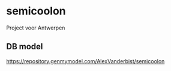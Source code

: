 # semicoolon
Project voor Antwerpen

## DB model
https://repository.genmymodel.com/AlexVanderbist/semicoolon
